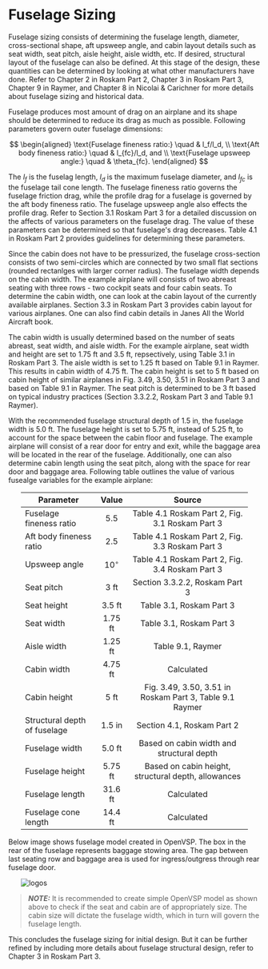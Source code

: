 # Fuselage Sizing

Fuselage sizing consists of determining the fuselage length, diameter, cross-sectional shape, aft upsweep angle, and cabin layout details such as seat width, seat pitch, aisle height, aisle width, etc. If desired, structural layout of the fuselage can also be defined. At this stage of the design, these quantities can be determined by looking at what other manufacturers have done. Refer to Chapter 2 in Roskam Part 2, Chapter 3 in Roskam Part 3, Chapter 9 in Raymer, and Chapter 8 in Nicolai & Carichner for more details about fuselage sizing and historical data.

Fuselage produces most amount of drag on an airplane and its shape should be determined to reduce its drag as much as possible. Following parameters govern outer fuselage dimensions:

$$
\begin{aligned}
    \text{Fuselage fineness ratio:} \quad & l_f/l_d, \\
    \text{Aft body fineness ratio:} \quad & l_{fc}/l_d, and \\
    \text{Fuselage upsweep angle:} \quad & \theta_{fc}.
\end{aligned}
$$

The $l_f$ is the fuselag length, $l_d$ is the maximum fuselage diameter, and $l_{fc}$ is the fuselage tail cone length. The fuselage fineness ratio governs the fuselage friction drag, while the profile drag for a fuselage is governed by the aft body fineness ratio. The fuselage upsweep angle also effects the profile drag. Refer to Section 3.1 Roskam Part 3 for a detailed discussion on the affects of various parameters on the fuselage drag. The value of these parameters can be determined so that fuselage's drag decreases. Table 4.1 in Roskam Part 2 provides guidelines for determining these parameters.

Since the cabin does not have to be pressurized, the fuselage cross-section consists of two semi-circles which are connected by two small flat sections (rounded rectanlges with larger corner radius). The fuselage width depends on the cabin width. The example airplane will consists of two abreast seating with three rows - two cockpit seats and four cabin seats. To determine the cabin width, one can look at the cabin layout of the currently available airplanes. Section 3.3 in Roskam Part 3 provides cabin layout for various airplanes. One can also find cabin details in Janes All the World Aircraft book.

The cabin width is usually determined based on the number of seats abreast, seat width, and aisle width. For the example airplane, seat width and height are set to 1.75 ft and 3.5 ft, repsectively, using Table 3.1 in Roskam Part 3. The aisle width is set to 1.25 ft based on Table 9.1 in Raymer. This results in cabin width of 4.75 ft. The cabin height is set to 5 ft based on cabin height of similar airplanes in Fig. 3.49, 3.50, 3.51 in Roskam Part 3 and based on Table 9.1 in Raymer. The seat pitch is determined to be 3 ft based on typical industry practices (Section 3.3.2.2, Roskam Part 3 and Table 9.1 Raymer). 

With the recommended fuselage structural depth of 1.5 in, the fuselage width is 5.0 ft. The fuselage height is set to 5.75 ft, instead of 5.25 ft, to account for the space between the cabin floor and fuselage. The example airplane will consist of a rear door for entry and exit, while the baggage area will be located in the rear of the fuselage. Additionally, one can also determine cabin length using the seat pitch, along with the space for rear door and baggage area. Following table outlines the value of various fusealge variables for the example airplane:

<div style="width:90%; margin: auto;">

Parameter | Value | Source
------ | :-----: | :----:
Fuselage fineness ratio | 5.5 | Table 4.1 Roskam Part 2, Fig. 3.1 Roskam Part 3
Aft body fineness ratio | 2.5 | Table 4.1 Roskam Part 2, Fig. 3.3 Roskam Part 3
Upsweep angle | $10^{\circ}$ | Table 4.1 Roskam Part 2, Fig. 3.4 Roskam Part 3
Seat pitch | 3 ft | Section 3.3.2.2, Roskam Part 3
Seat height | 3.5 ft | Table 3.1, Roskam Part 3
Seat width | 1.75 ft | Table 3.1, Roskam Part 3
Aisle width | 1.25 ft | Table 9.1, Raymer
Cabin width | 4.75 ft | Calculated
Cabin height | 5 ft | Fig. 3.49, 3.50, 3.51 in Roskam Part 3, Table 9.1 Raymer
Structural depth of fuselage | 1.5 in | Section 4.1, Roskam Part 2
Fuselage width | 5.0 ft | Based on cabin width and structural depth
Fuselage height | 5.75 ft | Based on cabin height, structural depth, allowances
Fuselage length | 31.6 ft | Calculated
Fuselage cone length | 14.4 ft | Calculated
</div>

Below image shows fuselage model created in OpenVSP. The box in the rear of the fuselage represents baggage stowing area. The gap between last seating row and baggage area is used for ingress/outgress through rear fuselage door.

<div style="width:90%; margin: auto;">

![logos](images/fuselage.png)
</div>

> __*NOTE:*__ It is recommended to create simple OpenVSP model as shown above to check if the seat and cabin are of appropriately size. The cabin size will dictate the fuselage width, which in turn will govern the fuselage length.

This concludes the fuselage sizing for initial design. But it can be further refined by including more details about fuselage structural design, refer to Chapter 3 in Roskam Part 3.
